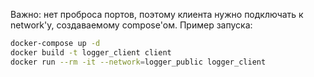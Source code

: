 Важно: нет проброса портов,
поэтому клиента нужно подключать к network'у,
создаваемому compose'ом.
Пример запуска:

```bash
docker-compose up -d
docker build -t logger_client client
docker run --rm -it --network=logger_public logger_client
```
